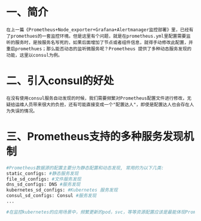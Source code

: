 # 一、简介
`
在上一篇《Prometheus+Node_exporter+Grafana+Alertmanager监控部署》里，已经有了promethues的一套监控环境。但是这里有个问题，就是在prometheus.yml里配置需要监听的服务时，是按服务名写死的，如果后面增加了节点或者组件信息，就得手动修改此配置，并重启promethues；那么能否动态的监听微服务呢？Prometheus 提供了多种动态服务发现的功能，这里以consul为例。
`
# 二、引入consul的好处
`
在没有使用consul服务自动发现的时候，我们需要频繁对Prometheus配置文件进行修改，无疑给运维人员带来很大的负担，还有可能直接变成一个"配置达人"，即使是配置达人也会存在人为失误的情况。
`

# 三、Prometheus支持的多种服务发现机制
```bash
#Prometheus数据源的配置主要分为静态配置和动态发现, 常用的为以下几类:
static_configs: #静态服务发现
file_sd_configs: #文件服务发现
dns_sd_configs: DNS #服务发现
kubernetes_sd_configs: #Kubernetes 服务发现
consul_sd_configs: Consul #服务发现
...

#在监控kubernetes的应用场景中，频繁更新的pod，svc，等等资源配置应该是最能体现Prometheus监控目标自动发现服务的好处
```
